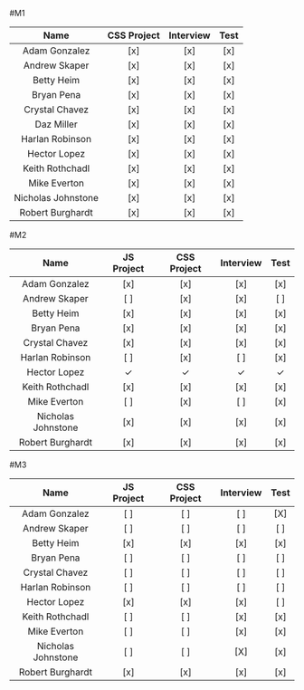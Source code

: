 #M1

Name                | CSS Project | Interview | Test |
:------------------:|:-----------:|:---------:|:----:|
Adam Gonzalez       | [x]         | [x]       | [x]  |
Andrew Skaper       | [x]         | [x]       | [x]  |
Betty Heim          | [x]         | [x]       | [x]  |
Bryan Pena          | [x]         | [x]       | [x]  |
Crystal Chavez      | [x]         | [x]       | [x]  |
Daz Miller          | [x]         | [x]       | [x]  |
Harlan Robinson     | [x]         | [x]       | [x]  |
Hector Lopez        | [x]         | [x]       | [x]  |
Keith Rothchadl     | [x]         | [x]       | [x]  |
Mike Everton        | [x]         | [x]       | [x]  |
Nicholas Johnstone  | [x]         | [x]       | [x]  |
Robert Burghardt    | [x]         | [x]       | [x]  |

#M2

Name                | JS Project | CSS Project | Interview | Test |
:------------------:|:----------:|:-----------:|:---------:|:----:|
Adam Gonzalez       | [x]        | [x]         | [x]       | [x]  |
Andrew Skaper       | [ ]        | [x]         | [x]       | [ ]  |
Betty Heim          | [x]        | [x]         | [x]       | [x]  |
Bryan Pena          | [x]        | [x]         | [x]       | [x]  |
Crystal Chavez      | [x]        | [x]         | [x]       | [x]  |
Harlan Robinson     | [ ]        | [x]         | [ ]       | [x]  |
Hector Lopez        | ✓        | ✓         | ✓       | ✓  |
Keith Rothchadl     | [x]        | [x]         | [x]       | [x]  |
Mike Everton        | [ ]        | [x]         | [ ]       | [x]  |
Nicholas Johnstone  | [x]        | [x]         | [x]       | [x]  |
Robert Burghardt    | [x]        | [x]         | [x]       | [x]  |

#M3

Name                | JS Project | CSS Project | Interview | Test |
:------------------:|:----------:|:-----------:|:---------:|:----:|
Adam Gonzalez       | [ ]        | [ ]         | [ ]       | [X]  |
Andrew Skaper       | [ ]        | [ ]         | [ ]       | [ ]  |
Betty Heim          | [x]        | [x]         | [x]       | [x]  |
Bryan Pena          | [ ]        | [ ]         | [ ]       | [ ]  |
Crystal Chavez      | [ ]        | [ ]         | [ ]       | [ ]  |
Harlan Robinson     | [ ]        | [ ]         | [ ]       | [ ]  |
Hector Lopez        | [x]        | [x]         | [x]       | [ ]  |
Keith Rothchadl     | [ ]        | [ ]         | [x]       | [x]  |
Mike Everton        | [ ]        | [ ]         | [x]       | [x]  |
Nicholas Johnstone  | [ ]        | [ ]         | [X]       | [x]  |
Robert Burghardt    | [x]        | [x]         | [x]       | [x]  |
